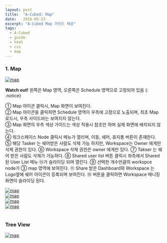 ```yaml
---
layout: post
title:  "A-Cubed: Map"
date:   2016-05-23
excerpt: "A-Cubed Map 가이드 제공"
tags:
  - A-Cubed
  - guide
  - html
  - css
  - map
---
```


### 1. Map

<a href="{{ site.url }}/images/works/20160523/image-1.jpg"><img src="{{ site.url }}/images/works/20160523/image-1.jpg" alt="map"></a>

**Watch out!** 왼쪽은 Map 영역, 오른쪽은 Schedule 영역으로 고정되어 있음
{: .notice}

① Map 아이콘 클릭시, Map 화면이 보여진다.<br>
② Map 아이콘을 클릭하면 Schedule 영역이 우측에 고정으로 노출되며, 최초 Map 로드시, 우측 사이드바는 보여지지 않는다.<br>
③ Map 화면의 우측 색상 가이드는 색상 적용시 참조만 하며 실제 화면에 배치되지 않는다.<br>
④ 워크스페이스 Node 클릭시 메뉴가 열리며,  이동, 쉐어, 휴지통 버튼이 존재한다.
⑤ 해당 Tasker 는 쉐어받은 사람도 삭제 가능 하지만, Workspace는 Owner 에게만 삭제 권한이 있다.
⑥ Workspace 삭제 권한은 owner 에게만 있다. 
⑦ Takser 는 쉐어 받은 사람도 삭제가 가능하다.
⑧ Shared user list 버튼 클릭시 좌측에서 Shared된 User List 메뉴 ⑬가 슬라이딩 되며 열린다.
⑨ 선택한 개수만큼의 workspce node가 ③ map 영역에 보여진다.
⑪ Share 받은  Dashboard와 Workspace 는 Logo옆에 쉐어 아이콘이 등록되며 보여진다.
⑮ 버튼을 클릭하면 Workspace 매니징 화면이 슬라이딩 된다. 




<a href="{{ site.url }}/images/works/20160523/image-2.png"><img src="{{ site.url }}/images/works/20160523/image-2.png" alt="map"></a>
<br>
<a href="{{ site.url }}/images/works/20160523/image-3.png"><img src="{{ site.url }}/images/works/20160523/image-3.png" alt="map"></a>
<br>
<a href="{{ site.url }}/images/works/20160523/image-4.png"><img src="{{ site.url }}/images/works/20160523/image-4.png" alt="map"></a>
<br>
<a href="{{ site.url }}/images/works/20160523/image-5.png"><img src="{{ site.url }}/images/works/20160523/image-5.png" alt="map"></a>
<br>
<br>

### Tree View

<a href="{{ site.url }}/images/works/20160523/image-6.png"><img src="{{ site.url }}/images/works/20160523/image-6.png" alt="map"></a>